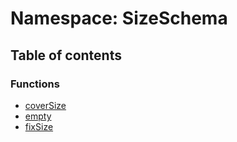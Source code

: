 # Namespace: SizeSchema

## Table of contents

### Functions

* [coverSize](/en/auto-docs/fixed-layout-editor/functions/SizeSchema.coverSize.md)
* [empty](/en/auto-docs/fixed-layout-editor/functions/SizeSchema.empty.md)
* [fixSize](/en/auto-docs/fixed-layout-editor/functions/SizeSchema.fixSize.md)
